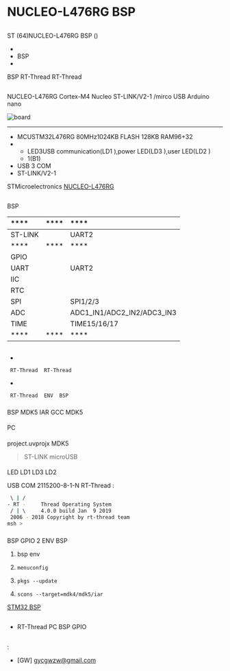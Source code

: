 # NUCLEO-L476RG  BSP 

## 

 ST  (64)NUCLEO-L476RG  BSP () 



- 
- BSP 
- 

 BSP RT-Thread  RT-Thread 

## 

 NUCLEO-L476RG Cortex-M4 Nucleo  ST-LINK/V2-1 /mirco USB Arduino nano 



![board](figures/board.png)

 **** 

- MCUSTM32L476RG 80MHz1024KB FLASH 128KB RAM96+32
- 
  - LED3USB communication(LD1 ),power LED(LD3 ),user LED(LD2 )
  - 1(B1)
- USB  3  COM 
-  ST-LINK/V2-1 

STMicroelectronics [NUCLEO-L476RG](https://www.st.com/content/st_com/en/products/evaluation-tools/product-evaluation-tools/mcu-eval-tools/stm32-mcu-eval-tools/stm32-mcu-nucleo/nucleo-l476rg.html)

## 

 BSP 

| ****      | **** | ****                              |
| :----------------- | :----------: | :------------------------------------- |
|  ST-LINK  |          | UART2                              |
| ****      | **** | ****                              |
| GPIO              |          |          |
| UART              |          | UART2    |
| IIC               |          |  |
| RTC               |          |  |
| SPI               |          | SPI1/2/3 |
| ADC               |          | ADC1_IN1/ADC2_IN2/ADC3_IN3 |
| TIME              |          | TIME15/16/17 |
| ****      | **** | **** |

## 



- 

     RT-Thread  RT-Thread  

- 

     RT-Thread  ENV  BSP 


### 

 BSP  MDK5  IAR  GCC  MDK5 

#### 

 PC

#### 

 project.uvprojx  MDK5 

>  ST-LINK  microUSB 

#### 

 LED  LD1  LD3  LD2 

USB  COM  2115200-8-1-N RT-Thread :

```bash
 \ | /
- RT -     Thread Operating System
 / | \     4.0.0 build Jan  9 2019
 2006 - 2018 Copyright by rt-thread team
msh >
```
### 

 BSP  GPIO  2  ENV  BSP 

1.  bsp  env 

2. `menuconfig`

3. `pkgs --update`

4. `scons --target=mdk4/mdk5/iar` 

 [STM32  BSP ](../docs/STM32BSP.md)

## 

-  RT-Thread  PC  BSP  GPIO 

## 

:

-  [GW] <gycgwzw@gmail.com>